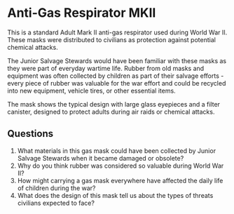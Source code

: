 # Anti-Gas Respirator MKII

This is a standard Adult Mark II anti-gas respirator used during World War II. These masks were distributed to civilians as protection against potential chemical attacks. 

The Junior Salvage Stewards would have been familiar with these masks as they were part of everyday wartime life. Rubber from old masks and equipment was often collected by children as part of their salvage efforts - every piece of rubber was valuable for the war effort and could be recycled into new equipment, vehicle tires, or other essential items.

The mask shows the typical design with large glass eyepieces and a filter canister, designed to protect adults during air raids or chemical attacks.

## Questions

1. What materials in this gas mask could have been collected by Junior Salvage Stewards when it became damaged or obsolete?
2. Why do you think rubber was considered so valuable during World War II?
3. How might carrying a gas mask everywhere have affected the daily life of children during the war?
4. What does the design of this mask tell us about the types of threats civilians expected to face?
